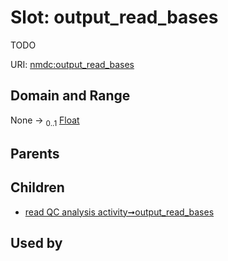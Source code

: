 
# Slot: output_read_bases


TODO

URI: [nmdc:output_read_bases](https://microbiomedata/meta/output_read_bases)


## Domain and Range

None &#8594;  <sub>0..1</sub> [Float](types/Float.md)

## Parents


## Children

 *  [read QC analysis activity➞output_read_bases](read_QC_analysis_activity_output_read_bases.md)

## Used by

